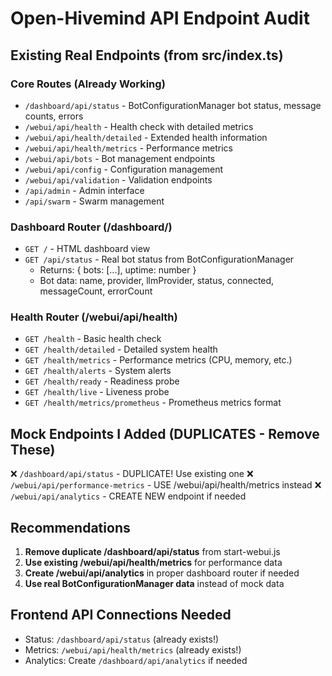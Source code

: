 # Open-Hivemind API Endpoint Audit

## Existing Real Endpoints (from src/index.ts)

### Core Routes (Already Working)
- `/dashboard/api/status` - BotConfigurationManager bot status, message counts, errors
- `/webui/api/health` - Health check with detailed metrics
- `/webui/api/health/detailed` - Extended health information  
- `/webui/api/health/metrics` - Performance metrics
- `/webui/api/bots` - Bot management endpoints
- `/webui/api/config` - Configuration management
- `/webui/api/validation` - Validation endpoints
- `/api/admin` - Admin interface
- `/api/swarm` - Swarm management

### Dashboard Router (/dashboard/)
- `GET /` - HTML dashboard view
- `GET /api/status` - Real bot status from BotConfigurationManager
  - Returns: { bots: [...], uptime: number }
  - Bot data: name, provider, llmProvider, status, connected, messageCount, errorCount

### Health Router (/webui/api/health)
- `GET /health` - Basic health check
- `GET /health/detailed` - Detailed system health
- `GET /health/metrics` - Performance metrics (CPU, memory, etc.)
- `GET /health/alerts` - System alerts
- `GET /health/ready` - Readiness probe
- `GET /health/live` - Liveness probe
- `GET /health/metrics/prometheus` - Prometheus metrics format

## Mock Endpoints I Added (DUPLICATES - Remove These)
❌ `/dashboard/api/status` - DUPLICATE! Use existing one
❌ `/webui/api/performance-metrics` - USE /webui/api/health/metrics instead
❌ `/webui/api/analytics` - CREATE NEW endpoint if needed

## Recommendations
1. **Remove duplicate /dashboard/api/status** from start-webui.js
2. **Use existing /webui/api/health/metrics** for performance data
3. **Create /webui/api/analytics** in proper dashboard router if needed
4. **Use real BotConfigurationManager data** instead of mock data

## Frontend API Connections Needed
- Status: `/dashboard/api/status` (already exists!)
- Metrics: `/webui/api/health/metrics` (already exists!)
- Analytics: Create `/dashboard/api/analytics` if needed